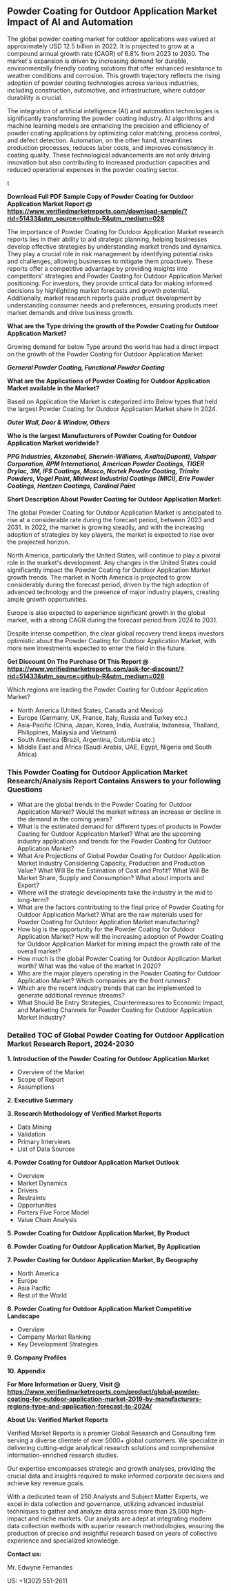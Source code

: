 <h2>Powder Coating for Outdoor Application Market Impact of AI and Automation</h2><p>The global powder coating market for outdoor applications was valued at approximately USD 12.5 billion in 2022. It is projected to grow at a compound annual growth rate (CAGR) of 6.8% from 2023 to 2030. The market's expansion is driven by increasing demand for durable, environmentally friendly coating solutions that offer enhanced resistance to weather conditions and corrosion. This growth trajectory reflects the rising adoption of powder coating technologies across various industries, including construction, automotive, and infrastructure, where outdoor durability is crucial.</p><p>The integration of artificial intelligence (AI) and automation technologies is significantly transforming the powder coating industry. AI algorithms and machine learning models are enhancing the precision and efficiency of powder coating applications by optimizing color matching, process control, and defect detection. Automation, on the other hand, streamlines production processes, reduces labor costs, and improves consistency in coating quality. These technological advancements are not only driving innovation but also contributing to increased production capacities and reduced operational expenses in the powder coating sector.</p>t</p><p id="" class=""><strong>Download Full PDF Sample Copy of Powder Coating for Outdoor Application Market Report @ <a href="https://www.verifiedmarketreports.com/download-sample/?rid=51433&utm_source=github-R&utm_medium=028" target="_blank">https://www.verifiedmarketreports.com/download-sample/?rid=51433&utm_source=github-R&utm_medium=028</a></strong></p><p>The importance of&nbsp;Powder Coating for Outdoor Application Market research reports lies in their ability to aid strategic planning, helping businesses develop effective strategies by understanding market trends and dynamics. They play a crucial role in risk management by identifying potential risks and challenges, allowing businesses to mitigate them proactively. These reports offer a competitive advantage by providing insights into competitors' strategies and Powder Coating for Outdoor Application Market positioning. For investors, they provide critical data for making informed decisions by highlighting market forecasts and growth potential. Additionally, market research reports guide product development by understanding consumer needs and preferences, ensuring products meet market demands and drive business growth.</p><p><strong>What are the&nbsp;Type driving the growth of the Powder Coating for Outdoor Application Market?</strong></p><p id="" class="">Growing demand for below Type around the world has had a direct impact on the growth of the Powder Coating for Outdoor Application Market:</p><em><strong>Gerneral Powder Coating, Functional Powder Coating</strong></em></p><strong>What are the&nbsp;Applications&nbsp;of Powder Coating for Outdoor Application Market available in the Market?</strong></p><p id="" class="">Based on Application the Market is categorized into Below types that held the largest Powder Coating for Outdoor Application Market share In 2024.</p><em><strong>Outer Wall, Door & Window, Others</strong></em></p><strong>Who is the largest Manufacturers of Powder Coating for Outdoor Application Market worldwide?</strong></p><p><em><strong>PPG Industries, Akzonobel, Sherwin-Williams, Axalta(Dupont), Valspar Corporation, RPM International, American Powder Coatings, TIGER Drylac, 3M, IFS Coatings, Masco, Nortek Powder Coating, Trimite Powders, Vogel Paint, Midwest Industrial Coatings (MICI), Erie Powder Coatings, Hentzen Coatings, Cardinal Paint</strong></em></p><p id="" class=""><strong>Short Description About Powder Coating for Outdoor Application Market:</strong></p><p>The global Powder Coating for Outdoor Application Market is anticipated to rise at a considerable rate during the forecast period, between 2023 and 2031. In 2022, the market is growing steadily, and with the increasing adoption of strategies by key players, the market is expected to rise over the projected horizon.</p><p>North America, particularly the United States, will continue to play a pivotal role in the market's development. Any changes in the United States could significantly impact the Powder Coating for Outdoor Application Market growth trends. The market in North America is projected to grow considerably during the forecast period, driven by the high adoption of advanced technology and the presence of major industry players, creating ample growth opportunities.</p><p>Europe is also expected to experience significant growth in the global market, with a strong CAGR during the forecast period from 2024 to 2031.</p><p>Despite intense competition, the clear global recovery trend keeps investors optimistic about the Powder Coating for Outdoor Application Market, with more new investments expected to enter the field in the future.</p><p id="" class=""><strong>Get Discount On The Purchase Of This Report @ <a href="https://www.verifiedmarketreports.com/ask-for-discount/?rid=51433&utm_source=github-R&utm_medium=028" target="_blank">https://www.verifiedmarketreports.com/ask-for-discount/?rid=51433&utm_source=github-R&utm_medium=028</a></strong></p>Which regions are leading the Powder Coating for Outdoor Application Market?</p><ul><li>North America (United States, Canada and Mexico)</li><li>Europe (Germany, UK, France, Italy, Russia and Turkey etc.)</li><li>Asia-Pacific (China, Japan, Korea, India, Australia, Indonesia, Thailand, Philippines, Malaysia and Vietnam)</li><li>South America (Brazil, Argentina, Columbia etc.)</li><li>Middle East and Africa (Saudi Arabia, UAE, Egypt, Nigeria and South Africa)</li></ul><h3 id="" class="">This Powder Coating for Outdoor Application Market Research/Analysis Report Contains Answers to your following Questions</h3><ul><li>What are the global trends in the Powder Coating for Outdoor Application Market? Would the market witness an increase or decline in the demand in the coming years?</li><li>What is the estimated demand for different types of products in Powder Coating for Outdoor Application Market? What are the upcoming industry applications and trends for the Powder Coating for Outdoor Application Market?</li><li>What Are Projections of Global Powder Coating for Outdoor Application Market Industry Considering Capacity, Production and Production Value? What Will Be the Estimation of Cost and Profit? What Will Be Market Share, Supply and Consumption? What about imports and Export?</li><li>Where will the strategic developments take the industry in the mid to long-term?</li><li>What are the factors contributing to the final price of Powder Coating for Outdoor Application Market? What are the raw materials used for Powder Coating for Outdoor Application Market manufacturing?</li><li>How big is the opportunity for the Powder Coating for Outdoor Application Market? How will the increasing adoption of Powder Coating for Outdoor Application Market for mining impact the growth rate of the overall market?</li><li>How much is the global Powder Coating for Outdoor Application Market worth? What was the value of the market In 2020?</li><li>Who are the major players operating in the Powder Coating for Outdoor Application Market? Which companies are the front runners?</li><li>Which are the recent industry trends that can be implemented to generate additional revenue streams?</li><li>What Should Be Entry Strategies, Countermeasures to Economic Impact, and Marketing Channels for Powder Coating for Outdoor Application Market Industry?</li></ul><h3 id="" class="">Detailed TOC of Global Powder Coating for Outdoor Application Market Research Report, 2024-2030</h3><p id="" class=""><strong>1. Introduction of the Powder Coating for Outdoor Application Market</strong></p><ul><li>Overview of the Market</li><li>Scope of Report</li><li>Assumptions</li></ul><p id="" class=""><strong>2. Executive Summary</strong></p><p id="" class=""><strong>3. Research Methodology of Verified Market Reports</strong></p><ul><li>Data Mining</li><li>Validation</li><li>Primary Interviews</li><li>List of Data Sources</li></ul><p id="" class=""><strong>4. Powder Coating for Outdoor Application Market Outlook</strong></p><ul><li>Overview</li><li>Market Dynamics</li><li>Drivers</li><li>Restraints</li><li>Opportunities</li><li>Porters Five Force Model</li><li>Value Chain Analysis</li></ul><p id="" class=""><strong>5. Powder Coating for Outdoor Application Market, By Product</strong></p><p id="" class=""><strong>6. Powder Coating for Outdoor Application Market, By Application</strong></p><p id="" class=""><strong>7. Powder Coating for Outdoor Application Market, By Geography</strong></p><ul><li>North America</li><li>Europe</li><li>Asia Pacific</li><li>Rest of the World</li></ul><p id="" class=""><strong>8. Powder Coating for Outdoor Application Market Competitive Landscape</strong></p><ul><li>Overview</li><li>Company Market Ranking</li><li>Key Development Strategies</li></ul><p id="" class=""><strong>9. Company Profiles</strong></p><p id="" class=""><strong>10. Appendix</strong></p><p id="" class=""><strong>For More Information or Query, Visit @ <a href="https://www.verifiedmarketreports.com/product/global-powder-coating-for-outdoor-application-market-2019-by-manufacturers-regions-type-and-application-forecast-to-2024/" target="_blank">https://www.verifiedmarketreports.com/product/global-powder-coating-for-outdoor-application-market-2019-by-manufacturers-regions-type-and-application-forecast-to-2024/</a></strong></p><p id="" class=""><strong>About Us: Verified Market Reports</strong></p><p id="" class="">Verified Market Reports is a premier Global Research and Consulting firm serving a diverse clientele of over 5000+ global customers. We specialize in delivering cutting-edge analytical research solutions and comprehensive information-enriched research studies.</p><p id="" class="">Our expertise encompasses strategic and growth analyses, providing the crucial data and insights required to make informed corporate decisions and achieve key revenue goals.</p><p id="" class="">With a dedicated team of 250 Analysts and Subject Matter Experts, we excel in data collection and governance, utilizing advanced industrial techniques to gather and analyze data across more than 25,000 high-impact and niche markets. Our analysts are adept at integrating modern data collection methods with superior research methodologies, ensuring the production of precise and insightful research based on years of collective experience and specialized knowledge.</p><p id="" class=""><strong>Contact us:</strong></p><p id="" class="">Mr. Edwyne Fernandes</p><p id="" class="">US: +1(302) 551-2611</p>